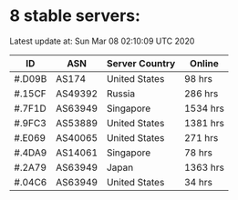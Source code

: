 # 8 stable servers:

Latest update at: Sun Mar 08 02:10:09 UTC 2020

| ID | ASN | Server Country | Online |
| -- | --- | -------------- | ------ |
| #.D09B | AS174 | United States | 98 hrs |
| #.15CF | AS49392 | Russia | 286 hrs |
| #.7F1D | AS63949 | Singapore | 1534 hrs |
| #.9FC3 | AS53889 | United States | 1381 hrs |
| #.E069 | AS40065 | United States | 271 hrs |
| #.4DA9 | AS14061 | Singapore | 78 hrs |
| #.2A79 | AS63949 | Japan | 1363 hrs |
| #.04C6 | AS63949 | United States | 34 hrs |


